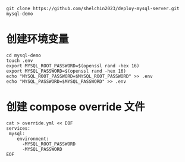 `git clone https://github.com/shelchin2023/deploy-mysql-server.git mysql-demo`

# 创建环境变量
```
cd mysql-demo
touch .env
export MYSQL_ROOT_PASSWORD=$(openssl rand -hex 16)
export MYSQL_PASSWORD=$(openssl rand -hex 16)
echo "MYSQL_ROOT_PASSWORD=$MYSQL_ROOT_PASSWORD" >> .env
echo "MYSQL_PASSWORD=$MYSQL_PASSWORD" >> .env
```


# 创建 compose override 文件

```
cat > override.yml << EOF
services:
 mysql:
    environment:
      -MYSQL_ROOT_PASSWORD
      -MYSQL_PASSWORD
EOF
```